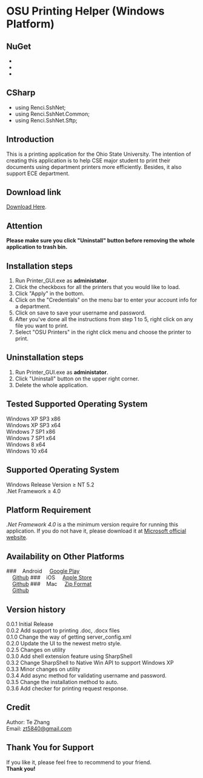 # OSU Printing Helper (Windows Platform)

## NuGet
+ <package id="log4net" version="2.0.15" targetFramework="net48" />
+ <package id="SevenZipSharp.Net45" version="1.0.19" targetFramework="net48" />
+ <package id="SSH.NET" version="2020.0.2" targetFramework="net48" />

## CSharp
+ using Renci.SshNet;
+ using Renci.SshNet.Common;
+ using Renci.SshNet.Sftp;

## Introduction
This is a printing application for the Ohio State University.
The intention of creating this application is to help CSE major student to 
print their documents using department printers more efficiently.
Besides, it also support ECE department.

## Download link

[Download Here](http://web.cse.ohio-state.edu/~zhante/OSU-PrintingHelper-Windows.zip).

## Attention

**Please make sure you click "Uninstall" button before removing the whole application to trash bin.**

## Installation steps
1. Run Printer_GUI.exe as **administator**.
2. Click the checkboxs for all the printers that you would like to load.
3. Click "Apply" in the bottom.
4. Click on the "Credentials" on the menu bar to enter your account info for a department.
5. Click on save to save your username and password.
6. After you've done all the instructions from step 1 to 5, right click on any file you want to print.
7. Select "OSU Printers" in the right click menu and choose the printer to print.

## Uninstallation steps
1. Run Printer_GUI.exe as **administator**.
2. Click "Uninstall" button on the upper right corner.
3. Delete the whole application.

## Tested Supported Operating System

Windows XP SP3 x86</br>
Windows XP SP3 x64</br>
Windows 7  SP1 x86</br>
Windows 7  SP1 x64</br>
Windows 8  x64</br>
Windows 10 x64</br>

## Supported Operating System

Windows Release Version &ge; NT 5.2</br>
.Net Framework &ge; 4.0</br>

## Platform Requirement
*.Net Framework 4.0* is a the minimum version require for running this application.
If you do not have it, please download it at [Microsoft official website](http://www.microsoft.com/en-us/download/details.aspx?id=42643).

## Availability on Other Platforms
###&nbsp;&nbsp;&nbsp;&nbsp;Android 
&nbsp;&nbsp;&nbsp;&nbsp;[Google Play](https://play.google.com/store/apps/details?id=com.chen.OSU_Printing_Helper) <br />
&nbsp;&nbsp;&nbsp;&nbsp;[Github](https://github.com/coderush6145/OSU_PrintingHelper_Android/)
###&nbsp;&nbsp;&nbsp;&nbsp;iOS
&nbsp;&nbsp;&nbsp;&nbsp;[Apple Store](https://itunes.apple.com/us/app/osu-printer/id1023139039?ls=1&mt=8) <br />
&nbsp;&nbsp;&nbsp;&nbsp;[Github](https://github.com/wangdingkang/OSU_PrintingHelper_iOS)
###&nbsp;&nbsp;&nbsp;&nbsp;Mac
&nbsp;&nbsp;&nbsp;&nbsp;[Zip Format](http://web.cse.ohio-state.edu/~zhante/OSU-PrintingHelper-Mac.zip) <br />
&nbsp;&nbsp;&nbsp;&nbsp;[Github](https://github.com/shao158/OSU_Printer_Mac_Version)

## Version history

0.0.1 Initial Release <br/>
0.0.2 Add support to printing .doc, .docx files <br/>
0.1.0 Change the way of getting server_config.xml <br/>
0.2.0 Update the UI to the newest metro style. <br/>
0.2.5 Changes on utility <br/>
0.3.0 Add shell extension feature using SharpShell <br/>
0.3.2 Change SharpShell to Native Win API to support Windows XP <br/>
0.3.3 Minor changes on utility <br/>
0.3.4 Add async method for validating username and password. <br/>
0.3.5 Change the installation method to auto. <br/>
0.3.6 Add checker for printing request response. <br/>

## Credit
Author: Te Zhang <br/>
Email: zt5840@gmail.com <br/>

## Thank You for Support
If you like it, please feel free to recommend to your friend. </br>
**Thank you!**
